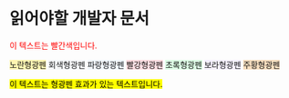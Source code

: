 # 읽어야할 개발자 문서










<font color="red">이 텍스트는 빨간색입니다.</font>




<span style='background-color: #fff5b1'>노란형광펜</span>
<span style='background-color: #f6f8fa'>회색형광펜</span>
<span style='background-color: #f1f8ff'>파랑형광펜</span>
<span style='background-color: #ffdce0'>빨강형광펜</span>
<span style='background-color: #dcffe4'>초록형광펜</span>
<span style='background-color: #f5f0ff'>보라형광펜</span>
<span style='background-color: #F7DDBE'>주황형광펜</span>



<mark>이 텍스트는 형광펜 효과가 있는 텍스트입니다.</mark>
